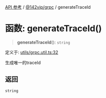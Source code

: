 [API 参考](../../../index.md) / [@142vip/grpc](../index.md) / generateTraceId

# 函数: generateTraceId()

> **generateTraceId**(): `string`

定义于: [utils/grpc.util.ts:32](https://github.com/142vip/core-x/blob/b6807ccf6c96718daee70c368eee9968a0b34d48/packages/grpc/src/utils/grpc.util.ts#L32)

生成唯一的traceId

## 返回

`string`
